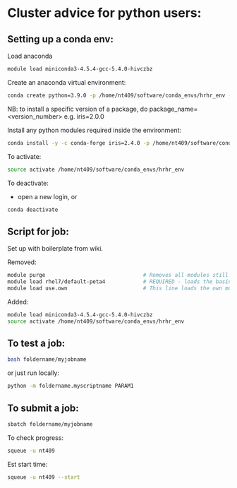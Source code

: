 # Cluster advice for python users:

## Setting up a conda env:

Load anaconda
```bash
module load miniconda3-4.5.4-gcc-5.4.0-hivczbz
```

Create an anaconda virtual environment:

```bash
conda create python=3.9.0 -p /home/nt409/software/conda_envs/hrhr_env --copy
```
NB: to install a specific version of a package, do package_name=<version_number> e.g. iris=2.0.0

Install any python modules required inside the environment:

```bash
conda install -y -c conda-forge iris=2.4.0 -p /home/nt409/software/conda_envs/hrhr_env --copy
```

To activate:
```bash
source activate /home/nt409/software/conda_envs/hrhr_env
```
To deactivate:
- open a new login, or

```bash
conda deactivate
```



## Script for job:

Set up with boilerplate from wiki.

Removed:
```bash
module purge                               # Removes all modules still loaded
module load rhel7/default-peta4            # REQUIRED - loads the basic environment
module load use.own                        # This line loads the own module list
```

Added:
```bash
module load miniconda3-4.5.4-gcc-5.4.0-hivczbz
source activate /home/nt409/software/conda_envs/hrhr_env
```


## To test a job:

```bash
bash foldername/myjobname
```

or just run locally:
```bash
python -m foldername.myscriptname PARAM1
```

## To submit a job:

```bash
sbatch foldername/myjobname
```

To check progress:

```bash
squeue -u nt409
```

Est start time:

```bash
squeue -u nt409 --start
```

